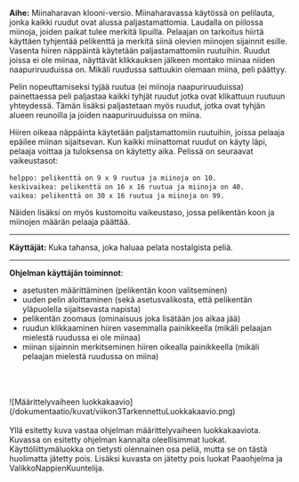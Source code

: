 ﻿**Aihe:** Miinaharavan klooni-versio. Miinaharavassa käytössä on pelilauta, jonka kaikki ruudut ovat alussa paljastamattomia. Laudalla on piilossa miinoja, joiden paikat tulee merkitä lipuilla. Pelaajan on tarkoitus hiirtä käyttäen tyhjentää pelikenttä ja merkitä siinä olevien miinojen sijainnit esille. Vasenta hiiren näppäintä käytetään paljastamattomiin ruutuihin. Ruudut joissa ei ole miinaa, näyttävät klikkauksen jälkeen montako miinaa niiden naapuriruuduissa on. Mikäli ruudussa sattuukin olemaan miina, peli päättyy.

Pelin nopeuttamiseksi tyjää ruutua (ei miinoja naapuriruuduissa) painettaessa peli paljastaa kaikki tyhjät ruudut jotka ovat klikattuun ruutuun yhteydessä. Tämän lisäksi paljastetaan myös ruudut, jotka ovat tyhjän alueen reunoilla ja joiden naapuriruuduissa on miina.

Hiiren oikeaa näppäinta käytetään paljstamattomiin ruutuihin, joissa pelaaja epäilee miinan sijaitsevan. Kun kaikki miinattomat ruudut on käyty läpi, pelaaja voittaa ja tuloksensa on käytetty aika. Pelissä on seuraavat vaikeustasot:

    helppo: pelikenttä on 9 x 9 ruutua ja miinoja on 10.
    keskivaikea: pelikenttä on 16 x 16 ruutua ja miinoja on 40.
    vaikea: pelikenttä on 30 x 16 ruutua ja miinoja on 99.

Näiden lisäksi on myös kustomoitu vaikeustaso, jossa pelikentän koon ja miinojen määrän pelaaja päättää.
** **

**Käyttäjät:** Kuka tahansa, joka haluaa pelata nostalgista peliä.
** **

**Ohjelman käyttäjän toiminnot**: 
- asetusten määrittäminen (pelikentän koon valitseminen)
- uuden pelin aloittaminen (sekä asetusvalikosta, että pelikentän yläpuolella sijaitsevasta napista)
- pelikentän zoomaus (ominaisuus joka lisätään jos aikaa jää)
- ruudun klikkaaminen hiiren vasemmalla painikkeella (mikäli pelaajan mielestä ruudussa ei ole miinaa)
- miinan sijainnin merkitseminen hiiren oikealla painikkeella (mikäli pelaajan mielestä ruudussa on miina)
<br/>
<br/>
<br/>
![Määrittelyvaiheen luokkakaavio](/dokumentaatio/kuvat/viikon3TarkennettuLuokkakaavio.png)
<br/>
<br/>
Yllä esitetty kuva vastaa ohjelman määrittelyvaiheen luokkakaaviota. Kuvassa on esitetty ohjelman kannalta oleellisimmat luokat. Käyttöliittymäluokka on tietysti olennainen osa peliä, mutta se on tästä huolimatta jätetty pois. Lisäksi kuvasta on jätetty pois luokat Paaohjelma ja ValikkoNappienKuuntelija.
